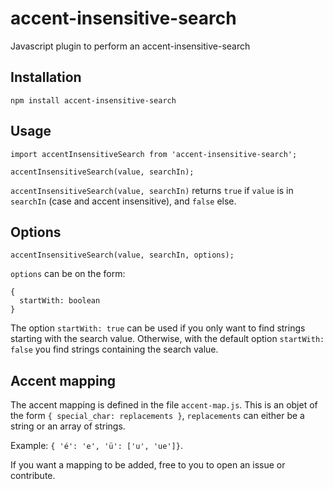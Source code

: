 # accent-insensitive-search
Javascript plugin to perform an accent-insensitive-search

## Installation

```
npm install accent-insensitive-search
```

## Usage

```
import accentInsensitiveSearch from 'accent-insensitive-search';

accentInsensitiveSearch(value, searchIn);
```

`accentInsensitiveSearch(value, searchIn)` returns `true` if `value` is in `searchIn` (case and accent insensitive), and 
`false` else.

## Options

```
accentInsensitiveSearch(value, searchIn, options);
```
`options` can be on the form:
```
{
  startWith: boolean
}
```

The option `startWith: true` can be used if you only want to find strings starting with the search value. Otherwise, with the default option `startWith: false` you find strings containing the search value.

## Accent mapping

The accent mapping is defined in the file `accent-map.js`. This is an objet of the form
`{ special_char: replacements }`, `replacements` can either be a string or an array of strings.

Example: `{ 'é': 'e', 'ü': ['u', 'ue']}`.

If you want a mapping to be added, free to you to open an issue or contribute.
